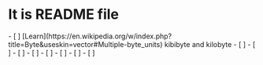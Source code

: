 <h1>It is README file</h1>
- [ ] [Learn](https://en.wikipedia.org/w/index.php?title=Byte&useskin=vector#Multiple-byte_units) kibibyte and kilobyte
- [ ] 
- [ ] 
- [ ] 
- [ ] 
- [ ] 
- [ ] 
- [ ] 
- [ ] 